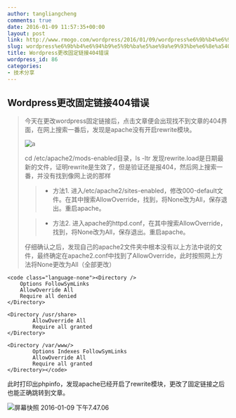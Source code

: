 ```yaml
---
author: tangliangcheng
comments: true
date: 2016-01-09 11:57:35+00:00
layout: post
link: http://www.rmogo.com/wordpress/2016/01/09/wordpress%e6%9b%b4%e6%94%b9%e5%9b%ba%e5%ae%9a%e9%93%be%e6%8e%a5404%e9%94%99%e8%af%af/
slug: wordpress%e6%9b%b4%e6%94%b9%e5%9b%ba%e5%ae%9a%e9%93%be%e6%8e%a5404%e9%94%99%e8%af%af
title: Wordpress更改固定链接404错误
wordpress_id: 86
categories:
- 技术分享
---
```


## Wordpress更改固定链接404错误




<blockquote>今天在更改wordpress固定链接后，点击文章便会出现找不到文章的404界面，在网上搜索一番后，发现是apache没有开启rewrite模块。

![a](http://115.28.108.2/wordpress/wp-content/uploads/2016/01/a.png)

cd /etc/apache2/mods-enabled目录，ls -ltr 发现rewrite.load是日期最新的文件，证明rewrite是生效了，但是验证还是报404，然后网上搜索一番，并没有找到像网上说的那样

> 
> 
	
>   * 方法1. 进入/etc/apache2/sites-enabled，修改000-default文件。在其中搜索AllowOverride，找到，将None改为All，保存退出。重启apache。
> 
	
>   * 方法2. 进入apache的httpd.conf，在其中搜索AllowOverride，找到，将None改为All，保存退出。重启apache。
> 

仔细确认之后，发现自己的apache2文件夹中根本没有以上方法中说的文件，最终确定在apache2.conf中找到了AllowOverride，此时按照网上方法将None更改为All（全部更改）</blockquote>



    
    <code class="language-none"><Directory />
        Options FollowSymLinks
        AllowOverride All
        Require all denied
    </Directory>
    
    <Directory /usr/share>
            AllowOverride All
            Require all granted
    </Directory>
    
    <Directory /var/www/>
            Options Indexes FollowSymLinks
            AllowOverride All
            Require all granted
    </Directory></code>


此时打印出phpinfo，发现apache已经开启了rewrite模块，更改了固定链接之后也能正确跳转到文章。

![屏幕快照 2016-01-09 下午7.47.06](http://115.28.108.2/wordpress/wp-content/uploads/2016/01/屏幕快照-2016-01-09-下午7.47.06.png)
